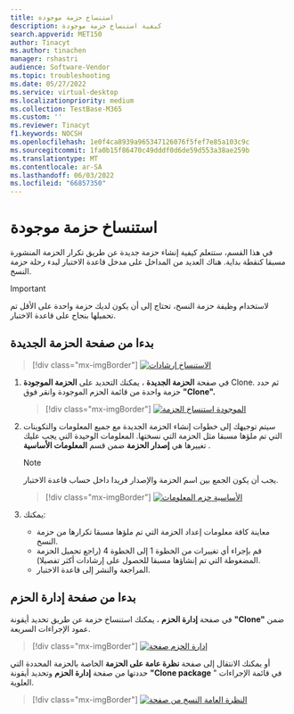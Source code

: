 ```yaml
---
title: استنساخ حزمة موجودة
description: كيفية استنساخ حزمة موجودة
search.appverid: MET150
author: Tinacyt
ms.author: tinachen
manager: rshastri
audience: Software-Vendor
ms.topic: troubleshooting
ms.date: 05/27/2022
ms.service: virtual-desktop
ms.localizationpriority: medium
ms.collection: TestBase-M365
ms.custom: ''
ms.reviewer: Tinacyt
f1.keywords: NOCSH
ms.openlocfilehash: 1e0f4ca8939a965347126076f5fef7e85a103c9c
ms.sourcegitcommit: 1fa0b15f86470c49dddf0d6de59d553a38ae259b
ms.translationtype: MT
ms.contentlocale: ar-SA
ms.lasthandoff: 06/03/2022
ms.locfileid: "66857350"
---
```

# <a name="clone-an-existing-package"></a>استنساخ حزمة موجودة

في هذا القسم، ستتعلم كيفية إنشاء حزمة جديدة عن طريق تكرار الحزمة المنشورة مسبقا كنقطة بداية. هناك العديد من المداخل على مدخل قاعدة الاختبار لبدء رحلة حزمة النسخ.

> [!IMPORTANT]
> لاستخدام وظيفة حزمة النسخ، تحتاج إلى أن يكون لديك حزمة واحدة على الأقل تم تحميلها بنجاح على قاعدة الاختبار. 

## <a name="starting-from-the-new-package-page"></a>بدءا من صفحة الحزمة الجديدة

> [!div class="mx-imgBorder"]
> [![إرشادات](Media/clonepackage01_guidance.png) الاستنساخ ](Media/clonepackage01_guidance.png#lightbox)

1. في صفحة **الحزمة الجديدة** ، يمكنك التحديد على **الحزمة الموجودة** Clone. ثم حدد حزمة واحدة من قائمة الحزم الموجودة وانقر فوق **"Clone".** 

   > [!div class="mx-imgBorder"]
   > [![استنساخ الحزمة](Media/clonepackage02_clone_package.png) الموجودة ](Media/clonepackage02_clone_package.png#lightbox)

2. سيتم توجيهك إلى خطوات إنشاء الحزمة الجديدة مع جميع المعلومات والتكوينات التي تم ملؤها مسبقا مثل الحزمة التي نسختها. المعلومات الوحيدة التي يجب عليك تغييرها هي **إصدار الحزمة** ضمن قسم **المعلومات الأساسية** . 

   > [!NOTE]
   > يجب أن يكون الجمع بين اسم الحزمة والإصدار فريدا داخل حساب قاعدة الاختبار. 

   > [!div class="mx-imgBorder"]
   > [![حزم المعلومات](Media/clonepackage03_basic_information.png) الأساسية ](Media/clonepackage03_basic_information.png#lightbox)

3. يمكنك:

   - معاينة كافة معلومات إعداد الحزمة التي تم ملؤها مسبقا تكرارها من حزمة النسخ. 
   - قم بإجراء أي تغييرات من الخطوة 1 إلى الخطوة 4 (راجع تحميل الحزمة المضغوطة التي تم إنشاؤها مسبقا للحصول على إرشادات أكثر تفصيلا). 
   - المراجعة والنشر إلى قاعدة الاختبار. 


## <a name="starting-from-the-manage-packages-page"></a>بدءا من صفحة إدارة الحزم

في صفحة **إدارة الحزم** ، يمكنك استنساخ حزمة عن طريق تحديد أيقونة **"Clone"** ضمن عمود الإجراءات السريعة. 

> [!div class="mx-imgBorder"]
> [![صفحة](Media/clonepackage04_manage_packages.png) إدارة الحزم ](Media/clonepackage04_manage_packages.png#lightbox)

أو يمكنك الانتقال إلى صفحة **نظرة عامة على الحزمة** الخاصة بالحزمة المحددة التي حددتها من صفحة **إدارة الحزم** وتحديد أيقونة **"Clone package** " في قائمة الإجراءات العلوية.

> [!div class="mx-imgBorder"]
> [![النسخ من صفحة](Media/clonepackage05_overview.png) النظرة العامة ](Media/clonepackage05_overview.png#lightbox)


